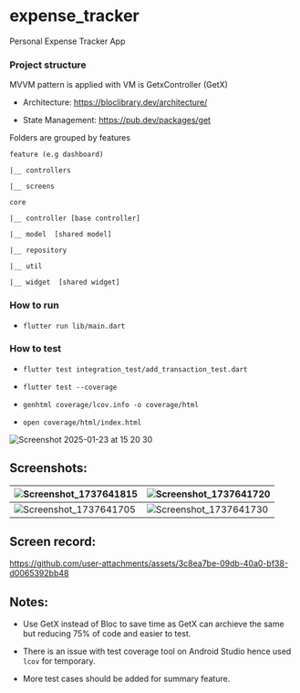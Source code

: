 # expense_tracker

Personal Expense Tracker App

### Project structure

MVVM pattern is applied with VM is GetxController (GetX)

- Architecture: https://bloclibrary.dev/architecture/

- State Management: https://pub.dev/packages/get

Folders are grouped by features

    feature (e.g dashboard)

    |__ controllers

    |__ screens

    core

    |__ controller [base controller]

    |__ model  [shared model]

    |__ repository

    |__ util

    |__ widget  [shared widget]

### How to run

- `flutter run lib/main.dart`

### How to test

- `flutter test integration_test/add_transaction_test.dart`

- `flutter test --coverage`

- `genhtml coverage/lcov.info -o coverage/html`

- `open coverage/html/index.html`

![Screenshot 2025-01-23 at 15 20 30](https://github.com/user-attachments/assets/4af9a32f-4b0c-4bde-88a5-b3475b8c52f7)

## Screenshots: 

| ![Screenshot_1737641815](https://github.com/user-attachments/assets/5a784ca3-e741-49b9-858f-39529039c688) | ![Screenshot_1737641720](https://github.com/user-attachments/assets/cf0e0d16-09e6-43ee-93ee-98de83bed706)|
| --------------------------------------- | --------------------------------------- |
|![Screenshot_1737641705](https://github.com/user-attachments/assets/9e563545-f52e-45b3-9c32-3c7e2c636ea1)|![Screenshot_1737641730](https://github.com/user-attachments/assets/bedd53c3-e634-48ae-8bea-5d1ff0675e36)|


## Screen record:

https://github.com/user-attachments/assets/3c8ea7be-09db-40a0-bf38-d0065392bb48

## Notes: 

- Use GetX instead of Bloc to save time as GetX can archieve the same but reducing 75% of code and easier to test.

- There is an issue with test coverage tool on Android Studio hence used `lcov` for temporary.

- More test cases should be added for summary feature. 


